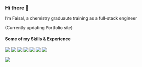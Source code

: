 ### Hi there 👋

I’m Faisal, a chemistry graduaute training as a full-stack engineer

(Currently updating Portfolio site)


#### Some of my Skills & Experience

[](https://img.shields.io/badge/Style-CSS-informational?style=flat&logo=css3&logoColor=white&color=4AB197)
![](https://img.shields.io/badge/Code-React-informational?style=flat&logo=react&logoColor=white&color=4AB197)
![](https://img.shields.io/badge/Code-Redux-informational?style=flat&logo=Redux&logoColor=white&color=4AB197)
![](https://img.shields.io/badge/Test-Jest-informational?style=flat&logo=jest&logoColor=white&color=4AB197)
![](https://img.shields.io/badge/Code-JavaScript-informational?style=flat&logo=JavaScript&logoColor=white&color=4AB197)
![](https://img.shields.io/badge/Code-Java-informational?style=flat&logo=Java&logoColor=white&color=4AB197)
![](https://img.shields.io/badge/Code-MongoDB-informational?style=flat&logo=MongoDB&logoColor=white&color=4AB197)
![](https://img.shields.io/badge/Code-MySQL-informational?style=flat&logo=MySQL&logoColor=white&color=4AB197)



<img src="https://github-readme-stats.vercel.app/api/top-langs/?username=FaisalY12">

<!--
**FaisalY12/FaisalY12** is a ✨ _special_ ✨ repository because its `README.md` (this file) appears on your GitHub profile.

I’m Faisal, a chemistry graduaute training as a full-stack engineer
Here are some ideas to get you started:

(Currently updating Portfolio site)
-->
